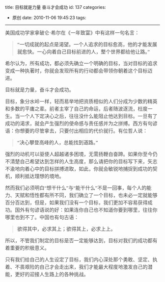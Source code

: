 title: 目标就是力量 奋斗才会成功
id: 137
categories:
  - 原创
date: 2010-11-06 19:45:23
tags:
---

<span style="color: #494949;font-family: simsun;font-size: 14px;line-height: 21px"><span style="line-height: 24px;font-family: 宋体;font-size: 16px"> 美国成功学家拿破仑·希尔在《一年致富》中有这样一句名言：</span>
</span>

> <span style="color: #494949;font-family: simsun;font-size: 14px;line-height: 21px"><span style="line-height: 24px;font-family: 宋体;font-size: 16px">“一切成就的起点是渴望。一个人追求的目标愈高，他的才能发展就愈快。一心向着自己目标前进的人，整个世界都给他让路。”</span>
> </span>

<span style="color: #494949;font-family: simsun;font-size: 14px;line-height: 21px"><span style="line-height: 24px;font-family: 宋体;font-size: 16px"> 希尔认为，所有成功，都必须先确立一个明确的目标，当对目标的追求变成一种执著时，你就会发现所有的行动都会带领你朝着这个目标迈进。</span></span>

<span style="color: #494949;font-family: simsun;font-size: 14px;line-height: 21px"><span style="line-height: 24px;font-size: 12pt;font-family: 宋体;background-color: #ffffff"> 目标就是力量，奋斗才会成功。</span></span>

<span style="color: #494949;font-family: simsun;font-size: 14px;line-height: 21px"><span style="line-height: 24px;font-size: 12pt;font-family: 宋体;background-color: #ffffff">目标，象分水岭一样，轻而易举地把资质相似的人们分成为少数的精英和多数的平庸之辈。前者主宰了自己的命运，后者随波逐流，枉度一生。当一个人下定决心之后，往往没什么能阻止他达到目标。一旦有了成功的渴求，就会产生强烈的使命感与责任感并为之拼搏。西方有句谚语：你想要的尽管拿去，只要付出相应的代价就行。有位哲人说：</span>
</span>

> <span style="color: #494949;font-family: simsun;font-size: 14px;line-height: 21px"><span style="line-height: 24px;font-size: 12pt;font-family: 宋体;background-color: #ffffff">“决心攀登高峰的人，总能找到道路。”</span>
> </span>

<span style="color: #494949;font-family: simsun;font-size: 14px;line-height: 21px"><span style="line-height: 24px;font-size: 12pt;font-family: 宋体;background-color: #ffffff">强烈的动机可以驱使人超越诸多困境，无需扬鞭自奋蹄。如果你至今仍不清楚自己希望达到怎样的人生高度，那么请把你的目标写下来，矢志不渝地向着心中的目标拼搏进取，如此，你就会敏锐地捕捉到成功的契机，顺利抵达理想的境地。</span></span>

<span style="color: #494949;font-family: simsun;font-size: 14px;line-height: 21px"><span style="line-height: 24px;font-size: 12pt;font-family: 宋体;background-color: #ffffff">然而我们必须明白“想干什么”与“能干什么”不是一回事，每个人的能力、天赋和悟性都有所不同，我们确立了一个目标，也未必一定就能够百分百达到，但是，如果我们没有一个目标，我们更加不容易获得成功。国外有句谚语说的好：如果连你自己也不知道你要到哪里，往往你哪里也到不了。中国也有句古语：</span>
</span>

> <span style="color: #494949;font-family: simsun;font-size: 14px;line-height: 21px"><span style="line-height: 24px;font-size: 12pt;font-family: 宋体;background-color: #ffffff">欲得其中，必求其上；欲得其上，必求上上。</span>
> </span>

<span style="color: #494949;font-family: simsun;font-size: 14px;line-height: 21px"><span style="line-height: 24px;font-size: 12pt;font-family: 宋体;background-color: #ffffff">所以，不管我们制定的目标是否一定能够达到，目标对我们的成功都有着重要的积极意义。</span></span>

<span style="color: #494949;font-family: simsun;font-size: 14px;line-height: 21px"><span style="line-height: 24px;font-size: 12pt;font-family: 宋体;background-color: #ffffff">只有我们给自己的人生设定了目标，我们内心深处那个勇敢、坚定、执着、不畏艰险的自己才会走出来，我们才能最大程度地激发自己的潜能，更好的迎接人生路上的各种挑战。</span></span>

<span style="color: #494949;font-family: simsun;font-size: 14px;line-height: 21px"> </span>